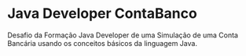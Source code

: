 # Java Developer ContaBanco
Desafio da Formação Java Developer de uma Simulação de uma Conta Bancária usando os conceitos básicos da linguagem Java.
